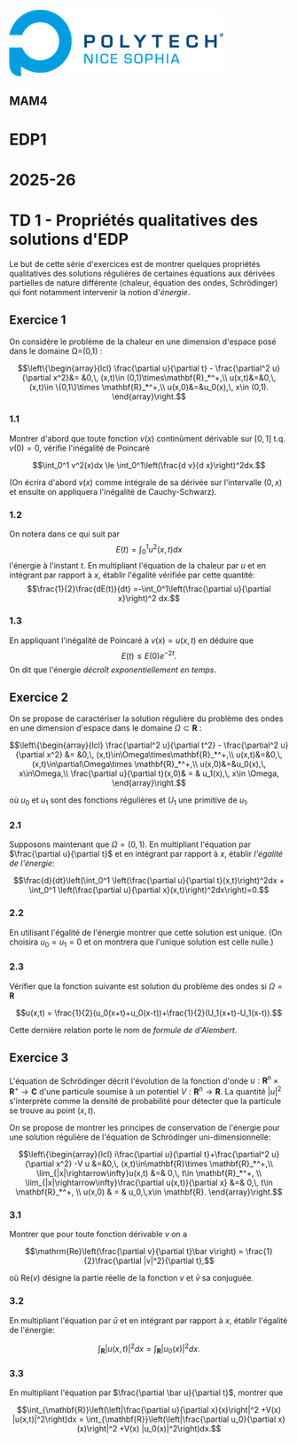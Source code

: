 ![PNS](https://raw.githubusercontent.com/pns-mam/edp1/master/logo-pns.png)

## MAM4

# EDP1
# 2025-26
# TD 1 - Propriétés qualitatives des solutions d'EDP

Le but de cette série d'exercices est de montrer quelques propriétés qualitatives des solutions régulières de certaines équations aux dérivées partielles de nature différente (chaleur, équation des ondes, Schrödinger) qui font notamment intervenir la notion d'*énergie*.

## Exercice 1

On considère le problème de la chaleur en une dimension d'espace posé dans le domaine Ω=(0,1) :

$$\left\{\begin{array}{lcl}
\frac{\partial u}{\partial t} -  \frac{\partial^2 u}{\partial x^2}&=
&0,\,
(x,t)\in (0,1)\times\mathbf{R}_*^+,\\
u(x,t)&=&0,\, (x,t)\in \{0,1\}\times \mathbf{R}_*^+,\\
u(x,0)&=&u_0(x),\, x\in (0,1).
\end{array}\right.$$

### 1.1

Montrer d'abord que toute fonction $v(x)$ continûment dérivable sur $[0,1]$ t.q. $v(0)=0$, vérifie l'inégalité de Poincaré

$$\int_0^1 v^2(x)dx \le  \int_0^1\left(\frac{d v}{d x}\right)^2dx.$$

(On écrira d'abord $v(x)$ comme intégrale de sa dérivée sur l'intervalle $(0,x)$ et ensuite on appliquera l'inégalité de Cauchy-Schwarz).

### 1.2

On notera dans ce qui suit par 
$$E(t) = \int_0^1 u^2(x,t)dx$$
l'énergie à l'instant $t$. En multipliant l'équation de la chaleur par $u$ et en intégrant par rapport à $x$, établir l'égalité vérifiée par cette quantité:
$$\frac{1}{2}\frac{dE(t)}{dt} =-\int_0^1\left(\frac{\partial u}{\partial x}\right)^2 dx.$$

### 1.3

En appliquant l'inégalité de Poincaré à $v(x)= u(x,t)$ en déduire que
$$E(t) \le E(0)e^{-2t}.$$
On dit que l'énergie *décroît exponentiellement en temps*.

## Exercice 2

On se propose de caractériser la solution régulière du problème des ondes en une dimension d'espace dans le domaine $\Omega\subset \mathbf{R}$ : 

$$\left\{\begin{array}{lcl}
\frac{\partial^2 u}{\partial t^2} -  \frac{\partial^2 u}{\partial x^2} &= &0,\,
(x,t)\in\Omega\times\mathbf{R}_*^+,\\
u(x,t)&=&0,\,(x,t)\in\partial\Omega\times \mathbf{R}_*^+,\\
u(x,0)&=&u_0(x),\, x\in\Omega,\\
\frac{\partial u}{\partial t}(x,0)& = & u_1(x),\, x\in \Omega,
\end{array}\right.$$

où $u_0$ et $u_1$ sont des fonctions régulières et $U_1$ une primitive de $u_1$.

### 2.1

Supposons maintenant que $\Omega= (0,1)$. En multipliant l'équation par $\frac{\partial u}{\partial t}$ et en intégrant par rapport à $x$, établir *l'égalité de l'énergie*:

$$\frac{d}{dt}\left(\int_0^1 \left(\frac{\partial u}{\partial t}(x,t)\right)^2dx + \int_0^1 \left(\frac{\partial u}{\partial x}(x,t)\right)^2dx\right)=0.$$

### 2.2

En utilisant l'égalité de l'énergie montrer que cette solution est unique. (On choisira $u_0=u_1=0$ et on montrera que l'unique solution est celle nulle.)

### 2.3

Vérifier que la fonction suivante est solution du problème des ondes si $\Omega=\mathbf{R}$

$$u(x,t) = \frac{1}{2}(u_0(x+t)+u_0(x-t))+\frac{1}{2}(U_1(x+t)-U_1(x-t)).$$

Cette dernière relation porte le nom de *formule de d'Alembert*.

## Exercice 3

L'équation de Schrödinger décrit l'évolution de la fonction d'onde $u:\mathbf{R}^n \times \mathbf{R}^+\rightarrow \mathbf{C}$ d'une particule soumise à un potentiel $V:\mathbf{R}^n \rightarrow \mathbf{R}$. La quantité $|u|^2$ s'interprète comme la densité de probabilité pour détecter que la particule se trouve au point $(x,t)$.

On se propose de montrer les principes de conservation de l'énergie pour une solution régulière de l'équation de Schrödinger uni-dimensionnelle:

$$\left\{\begin{array}{lcl}
i\frac{\partial u}{\partial t}+\frac{\partial^2 u}{\partial x^2} -V u &=&0,\, (x,t)\in\mathbf{R}\times \mathbf{R}_*^+,\\
\lim_{|x|\rightarrow\infty}u(x,t)  &=& 0,\, t\in \mathbf{R}_*^+, \\
\lim_{|x|\rightarrow\infty}\frac{\partial u(x,t)}{\partial x}  &=& 0,\, t\in \mathbf{R}_*^+, \\
u(x,0) & = & u_0,\,x\in \mathbf{R}.
\end{array}\right.$$

### 3.1

Montrer que pour toute fonction dérivable $v$ on a

$$\mathrm{Re}\left(\frac{\partial v}{\partial t}\bar v\right) = \frac{1}{2}\frac{\partial |v|^2}{\partial t},$$

où $\mathrm{Re}(v)$ désigne la partie réelle de la fonction $v$ et $\bar v$ sa conjuguée.

### 3.2 

En multipliant l'équation par $\bar u$ et en intégrant par rapport à $x$, établir l'égalité de l'énergie:

$$\int_{\mathbf{R}}|u(x,t)|^2dx = \int_{\mathbf{R}}|u_0(x)|^2dx.$$

### 3.3

En multipliant l'équation par $\frac{\partial \bar u}{\partial t}$, montrer que

$$\int_{\mathbf{R}}\left(\left|\frac{\partial u}{\partial x}(x)\right|^2 +V(x) |u(x,t)|^2\right)dx = \int_{\mathbf{R}}\left(\left|\frac{\partial u_0}{\partial x}(x)\right|^2 +V(x) |u_0(x)|^2\right)dx.$$
